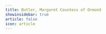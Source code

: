 ```yaml
---
title: Butler, Margaret Countess of Ormond 
showinsidebar: true 
article: false 
icon: article 
---
```

